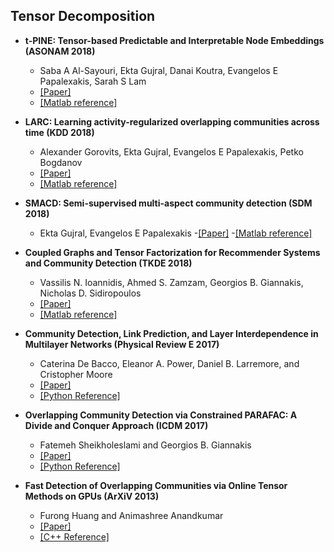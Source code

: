 ## Tensor Decomposition
- **t-PINE: Tensor-based Predictable and Interpretable Node Embeddings (ASONAM 2018)**
  - Saba A Al-Sayouri, Ekta Gujral, Danai Koutra, Evangelos E Papalexakis, Sarah S Lam
  - [[Paper]](https://arxiv.org/abs/1805.01889)
  - [[Matlab reference]](http://www.cs.ucr.edu/~egujr001/ucr/madlab/src/Tpine.zip)
  
- **LARC: Learning activity-regularized overlapping communities across time (KDD 2018)**
  - Alexander Gorovits, Ekta Gujral, Evangelos E Papalexakis, Petko Bogdanov
  - [[Paper]](https://dl.acm.org/doi/abs/10.1145/3219819.3220118)
  - [[Matlab reference]](http://www.cs.albany.edu/~petko/lab/software/LARC_CODE.zip)
  
- **SMACD: Semi-supervised multi-aspect community detection (SDM 2018)**
  - Ekta Gujral, Evangelos E Papalexakis
  -[[Paper]](https://epubs.siam.org/doi/abs/10.1137/1.9781611975321.79)
  -[[Matlab reference]](http://www.cs.ucr.edu/~egujr001/ucr/madlab/src/SHOCD.zip)

- **Coupled Graphs and Tensor Factorization for Recommender Systems and Community Detection (TKDE 2018)**
  - Vassilis N. Ioannidis, Ahmed S. Zamzam, Georgios B. Giannakis, Nicholas D. Sidiropoulos
  - [[Paper]](https://arxiv.org/abs/1809.08353)
  - [[Matlab reference]](https://github.com/bioannidis/Coupled_tensors_graphs)

- **Community Detection, Link Prediction, and Layer Interdependence in Multilayer Networks (Physical Review E 2017)**
  - Caterina De Bacco, Eleanor A. Power, Daniel B. Larremore, and Cristopher Moore
  - [[Paper]](https://arxiv.org/abs/1701.01369)
  - [[Python Reference]](https://github.com/cdebacco/MultiTensor)
  
- **Overlapping Community Detection via Constrained PARAFAC: A Divide and Conquer Approach (ICDM 2017)**
  - Fatemeh Sheikholeslami and Georgios B. Giannakis 
  - [[Paper]](https://ieeexplore.ieee.org/document/8215485)
  - [[Python Reference]](https://github.com/FatemehSheikholeslami/EgoTen)
  
- **Fast Detection of Overlapping Communities via Online Tensor Methods on GPUs (ArXiV 2013)**
  - Furong Huang and Animashree Anandkumar
  - [[Paper]](https://www.semanticscholar.org/paper/Fast-Detection-of-Overlapping-Communities-via-on-Huang-Niranjan/356e6c7eacca6caa94a5a96f41a9c785064f5693)
  - [[C++ Reference]](https://github.com/mapleyustat/Fast-Detection-of-Overlapping-Communities-via-Online-Tensor-Methods)
